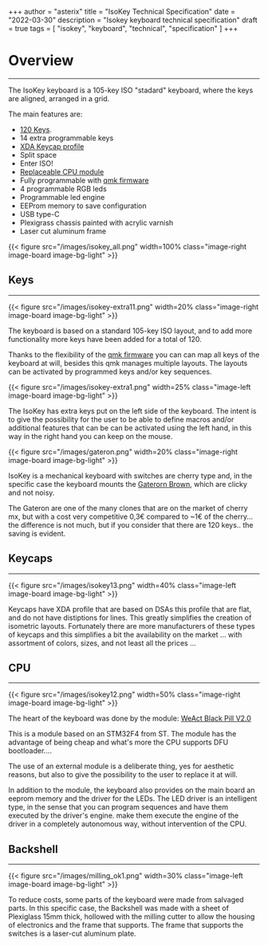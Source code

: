 +++
author = "asterix"
title = "IsoKey Technical Specification"
date = "2022-03-30"
description = "Isokey keyboard technical specification"
draft = true
tags = [
    "isokey",
    "keyboard",
    "technical",
    "specification"
]
+++

# Overview
---

The IsoKey keyboard is a 105-key ISO "stadard" keyboard, where the keys are aligned,
arranged in a grid.

 The main features are:

* [120 Keys](#keys).
* 14 extra programmable keys
* [XDA Keycap profile](#keycaps)
* Split space
* Enter ISO!
* [Replaceable CPU module](#cpu)
* Fully programmable with [qmk firmware](https://github.com/asterix24/qmk_firmware)
* 4 programmable RGB leds
* Programmable led engine
* EEProm memory to save configuration
* USB type-C
* Plexigrass chassis painted with acrylic varnish
* Laser cut aluminum frame


{{< figure src="/images/isokey_all.png" width=100% class="image-right image-board image-bg-light" >}}

## Keys
---

{{< figure src="/images/isokey-extra11.png" width=20% class="image-right image-board image-bg-light" >}}

The keyboard is based on a standard 105-key ISO layout, and to add more
functionality more keys have been added for a total of 120.

Thanks to the flexibility of the [qmk firmware](https://github.com/asterix24/qmk_firmware) you can
can map all keys of the keyboard at will, besides this qmk manages multiple layouts. The layouts can be activated by programmed keys and/or key sequences.

{{< figure src="/images/isokey-extra1.png" width=25% class="image-left image-board image-bg-light" >}}

The IsoKey has extra keys put on the left side of the keyboard. The intent is to give the
possibility for the user to be able to define macros and/or additional features that can be
can be activated using the left hand, in this way in the right hand you can keep on the
mouse.

{{< figure src="/images/gateron.png" width=20% class="image-right image-board image-bg-light" >}}

IsoKey is a mechanical keyboard with switches are cherry type and, in the specific case the keyboard mounts the [Gaterorn Brown](https://www.gateron.co/products/gateron-switch-set?variant=39452443214031), which are clicky and not noisy.

The Gateron are one of the many clones that are on the market of cherry mx, but with a cost
very competitive 0,3&euro; compared to ~1&euro; of the cherry... the difference is not much, but
if you consider that there are 120 keys.. the saving is evident.

## Keycaps
---

{{< figure src="/images/isokey13.png" width=40% class="image-left image-board image-bg-light" >}}

Keycaps have XDA profile that are based on DSAs this profile that are flat, and do not have distiptions for lines. This greatly simplifies
the creation of isometric layouts. Fortunately there are more manufacturers of these types of keycaps and this simplifies a bit
the availability on the market ... with assortment of colors, sizes, and not least all the prices ...

## CPU
---

{{< figure src="/images/isokey12.png" width=50% class="image-right image-board image-bg-light" >}}

The heart of the keyboard was done by the module: [WeAct Black Pill V2.0](https://stm32-base.org/boards/STM32F411CEU6-WeAct-Black-Pill-V2.0.html)

This is a module based on an STM32F4 from ST. The module has the advantage of being
cheap and what's more the CPU supports DFU bootloader....

The use of an external module is a deliberate thing, yes for aesthetic reasons, but also to
give the possibility to the user to replace it at will.

In addition to the module, the keyboard also provides on the main board an eeprom memory
and the driver for the LEDs.
The LED driver is an intelligent type, in the sense that you can program sequences and have them executed by the driver's engine.
make them execute the engine of the driver in a completely autonomous way, without intervention of the
CPU.

## Backshell
---

{{< figure src="/images/milling_ok1.png" width=30% class="image-left image-board image-bg-light" >}}

To reduce costs, some parts of the keyboard were made from salvaged parts.
In this specific case, the Backshell was made with a sheet of Plexiglass
15mm thick, hollowed with the milling cutter to allow the housing of electronics and the frame that supports.
The frame that supports the switches is a laser-cut aluminum plate.
